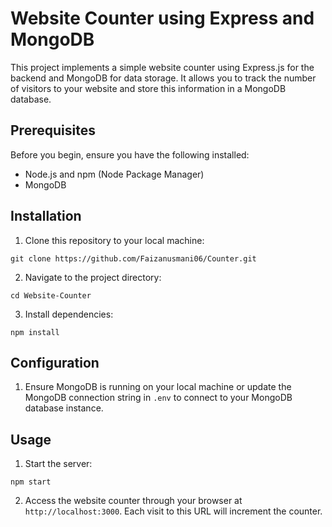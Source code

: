 
# Website Counter using Express and MongoDB

This project implements a simple website counter using Express.js for the backend and MongoDB for data storage. It allows you to track the number of visitors to your website and store this information in a MongoDB database.

## Prerequisites

Before you begin, ensure you have the following installed:

- Node.js and npm (Node Package Manager)
- MongoDB

## Installation

1. Clone this repository to your local machine:

```
git clone https://github.com/Faizanusmani06/Counter.git
```

2. Navigate to the project directory:

```
cd Website-Counter
```

3. Install dependencies:

```
npm install
```

## Configuration

1. Ensure MongoDB is running on your local machine or update the MongoDB connection string in `.env` to connect to your MongoDB database instance.

## Usage

1. Start the server:

```
npm start
```

2. Access the website counter through your browser at `http://localhost:3000`. Each visit to this URL will increment the counter.

